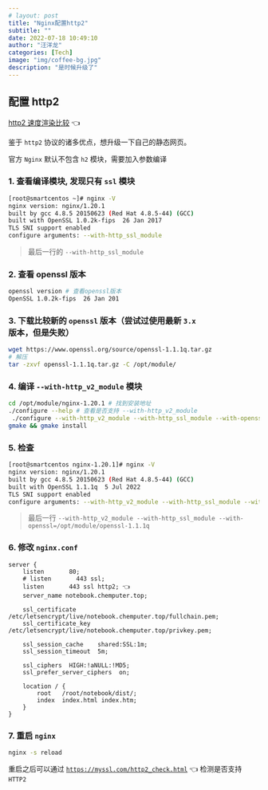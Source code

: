 ```yaml
---
# layout: post
title: "Nginx配置http2"
subtitle: ""
date: 2022-07-18 10:49:10
author: "汪洋龙"
categories: [Tech]
image: "img/coffee-bg.jpg"
description: "是时候升级了"
---
```


## 配置 http2

[http2 速度渲染比较](https://http2.akamai.com/demo) 👈

鉴于 `http2` 协议的诸多优点，想升级一下自己的静态网页。

官方 `Nginx` 默认不包含 `h2` 模块，需要加入参数编译

### 1. 查看编译模块, 发现只有 `ssl` 模块

```bash
[root@smartcentos ~]# nginx -V
nginx version: nginx/1.20.1
built by gcc 4.8.5 20150623 (Red Hat 4.8.5-44) (GCC)
built with OpenSSL 1.0.2k-fips  26 Jan 2017
TLS SNI support enabled
configure arguments: --with-http_ssl_module
```

> 最后一行的 `--with-http_ssl_module`

### 2. 查看 openssl 版本

```bash
openssl version # 查看openssl版本
OpenSSL 1.0.2k-fips  26 Jan 201
```

### 3. 下载比较新的 `openssl` 版本（尝试过使用最新 `3.x` 版本，但是失败）

```bash
wget https://www.openssl.org/source/openssl-1.1.1q.tar.gz
# 解压
tar -zxvf openssl-1.1.1q.tar.gz -C /opt/module/
```

### 4. 编译 `--with-http_v2_module` 模块

```bash
cd /opt/module/nginx-1.20.1 # 找到安装地址
./configure --help # 查看是否支持 --with-http_v2_module
 ./configure --with-http_v2_module --with-http_ssl_module --with-openssl=/opt/module/openssl-1.1.1q # 别忘记之前添加的模块
gmake && gmake install
```

### 5. 检查

```bash
[root@smartcentos nginx-1.20.1]# nginx -V
nginx version: nginx/1.20.1
built by gcc 4.8.5 20150623 (Red Hat 4.8.5-44) (GCC)
built with OpenSSL 1.1.1q  5 Jul 2022
TLS SNI support enabled
configure arguments: --with-http_v2_module --with-http_ssl_module --with-openssl=/opt/module/openssl-1.1.1q
```

> 最后一行 `--with-http_v2_module --with-http_ssl_module --with-openssl=/opt/module/openssl-1.1.1q`

### 6. 修改 `nginx.conf`

```
server {
    listen       80;
    # listen       443 ssl;
    listen       443 ssl http2; 👈
    server_name notebook.chemputer.top;

    ssl_certificate      /etc/letsencrypt/live/notebook.chemputer.top/fullchain.pem;
    ssl_certificate_key  /etc/letsencrypt/live/notebook.chemputer.top/privkey.pem;

    ssl_session_cache    shared:SSL:1m;
    ssl_session_timeout  5m;

    ssl_ciphers  HIGH:!aNULL:!MD5;
    ssl_prefer_server_ciphers  on;

    location / {
        root   /root/notebook/dist/;
        index  index.html index.htm;
    }
}
```

### 7. 重启 `nginx`

```bash
nginx -s reload
```

重启之后可以通过 [`https://myssl.com/http2_check.html`](https://myssl.com/http2_check.html) 👈 检测是否支持 `HTTP2`
